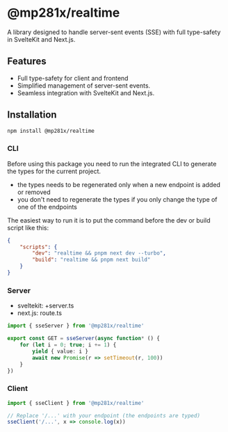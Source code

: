 # @mp281x/realtime

A library designed to handle server-sent events (SSE) with full type-safety in SvelteKit and Next.js.

## Features

- Full type-safety for client and frontend
- Simplified management of server-sent events.
- Seamless integration with SvelteKit and Next.js.

## Installation

```sh
npm install @mp281x/realtime
```

### CLI

Before using this package you need to run the integrated CLI to generate the types for the current project.

- the types needs to be regenerated only when a new endpoint is added or removed
- you don't need to regenerate the types if you only change the type of one of the endpoints

The easiest way to run it is to put the command before the dev or build script like this:

```json
{
	"scripts": {
		"dev": "realtime && pnpm next dev --turbo",
		"build": "realtime && pnpm next build"
	}
}
```

### Server

- sveltekit: +server.ts
- next.js: route.ts

```ts
import { sseServer } from '@mp281x/realtime'

export const GET = sseServer(async function* () {
	for (let i = 0; true; i += 1) {
		yield { value: i }
		await new Promise(r => setTimeout(r, 100))
	}
})
```

### Client

```ts
import { sseClient } from '@mp281x/realtime'

// Replace '/...' with your endpoint (the endpoints are typed)
sseClient('/...', x => console.log(x))
```
